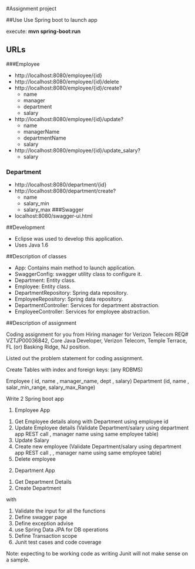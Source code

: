 #Assignment project

##Use
Use Spring boot to launch app

execute: **mvn spring-boot:run**

## URLs 
###Employee
- http://localhost:8080/employee/{id}
- http://localhost:8080/employee/{id}/delete
- http://localhost:8080/employee/{id}/create?
	- name
	- manager
	- department
	- salary
- http://localhost:8080/employee/{id}/update?
	- name
	- managerName
	- departmentName
	- salary
- http://localhost:8080/employee/{id}/update_salary?
	- salary
### Department
- http://localhost:8080/department/{id}
- http://localhost:8080/department/create?
	- name
	- salary_min
	- salary_max
###Swagger
- localhost:8080/swagger-ui.html

##Development

- Eclipse was used to develop this application.
- Uses Java 1.6


##Description of classes

-  App: Contains main method to launch application.
-  SwaggerConfig: swagger utility class to configure it.
- Department: Entity class.
- Employee: Entity class.
- DepartmentRepository: Spring data repository.
- EmployeeRepository: Spring data repository.
- DepartmentController: Services for department abstraction.
- EmployeeController: Services for employee abstraction.

##Description of assignment
 
Coding assignment for you from Hiring manager for  Verizon Telecom REQ# VZTJP00036842, Core Java Developer, Verizon Telecom, Temple Terrace, FL (or) Basking Ridge, NJ position.
 
 
Listed out the problem statement for coding assignment.   
 
Create Tables with index and foreign keys: (any RDBMS)
 
Employee ( id, name , manager_name, dept , salary)
Department (id, name , salar_min_range, salary_max_Range)
 
Write  2 Spring boot app
 
1)  Employee App
 
1. Get Employee details along with Department using employee id
2. Update Employee details (Validate Department/salary using department app REST call , manager name using same employee table)
3. Update Salary
4. Create new employee (Validate Department/salary using department app REST call , , manager name using same employee table)
5. Delete employee
 
2) Department App

1.  Get Department Details
2.  Create Department
 
with
 
1. Validate the input for all the functions
2. Define swagger page
3. Define exception advise
4. use Spring Data JPA for DB operations
5. Define Transaction scope
6. Junit test cases and code coverage

Note:  expecting to be working code as writing Junit will not make sense on a sample.

